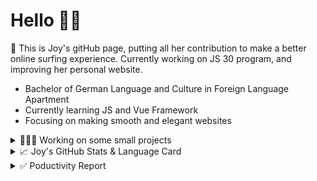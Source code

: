 # Hello 👋🏻

🤡 This is Joy's gitHub page, putting all her contribution to make a better online surfing experience. Currently working on JS 30 program, and improving her personal website.

- Bachelor of German Language and Culture in Foreign Language Apartment
- Currently learning JS and Vue Framework
- Focusing on making smooth and elegant websites


<details>
<summary>👩🏻‍💻 Working on some small projects</summary>

<br>

[![ReadMe Card](https://github-readme-stats.vercel.app/api/pin/?username=Joy-port&repo=todolist&theme=ayu-mirage)](https://github.com/Joy-port/todolist)

[![ReadMe Card](https://github-readme-stats.vercel.app/api/pin/?username=Joy-port&repo=week6-exhibinection&theme=ayu-mirage)](https://github.com/Joy-port/week6-exhibinection)

[![ReadMe Card](https://github-readme-stats.vercel.app/api/pin/?username=Joy-port&repo=week8-doyoga&theme=ayu-mirage)](https://github.com/Joy-port/week8-doyoga)

</details>

<details>
<summary>📈  Joy's GitHub Stats & Language Card</summary>
</br>

<p align="left"> <img src="https://github-readme-stats.vercel.app/api/top-langs/?username=Joy-port&layout=compact&langs_count=4&theme=ayu-mirage" alt="Top Languages Card" />

</br>

<p align="left"> <img src="https://github-readme-stats.vercel.app/api?username=Joy-port&count_private=true&show_icons=true&theme=ayu-mirage" alt="GitHub Stats" />

</details>


<details>
<summary>✅ Poductivity Report</summary>

</br>

<!-- TODO-IST:START -->
🏆  2,534 Karma Points           
🌸  Completed 0 tasks today           
✅  Completed 108 tasks so far           
⏳  Longest streak is 3 days
<!-- TODO-IST:END -->


<!--START_SECTION:waka-->

```text
JavaScript   24 hrs 30 mins  ████████████████▓░░░░░░░░   66.29 %
HTML         6 hrs 56 mins   ████▓░░░░░░░░░░░░░░░░░░░░   18.80 %
SCSS         3 hrs 50 mins   ██▓░░░░░░░░░░░░░░░░░░░░░░   10.38 %
JSON         1 hr 4 mins     ▓░░░░░░░░░░░░░░░░░░░░░░░░   02.90 %
Text         20 mins         ▒░░░░░░░░░░░░░░░░░░░░░░░░   00.92 %
CSS          12 mins         ░░░░░░░░░░░░░░░░░░░░░░░░░   00.58 %
```

<!--END_SECTION:waka-->


</details>
